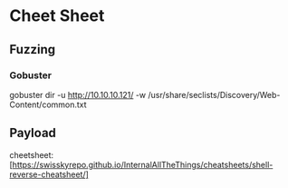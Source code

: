 # Cheet Sheet

## Fuzzing

### Gobuster
gobuster dir -u http://10.10.10.121/ -w /usr/share/seclists/Discovery/Web-Content/common.txt

## Payload
cheetsheet:[https://swisskyrepo.github.io/InternalAllTheThings/cheatsheets/shell-reverse-cheatsheet/]
